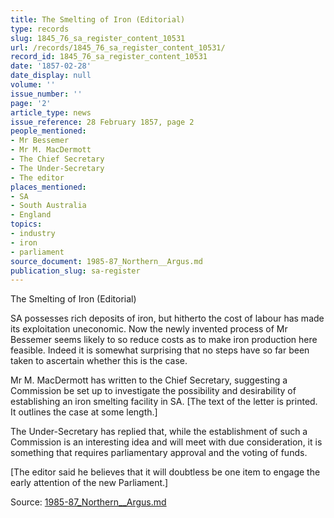 ```yaml
---
title: The Smelting of Iron (Editorial)
type: records
slug: 1845_76_sa_register_content_10531
url: /records/1845_76_sa_register_content_10531/
record_id: 1845_76_sa_register_content_10531
date: '1857-02-28'
date_display: null
volume: ''
issue_number: ''
page: '2'
article_type: news
issue_reference: 28 February 1857, page 2
people_mentioned:
- Mr Bessemer
- Mr M. MacDermott
- The Chief Secretary
- The Under-Secretary
- The editor
places_mentioned:
- SA
- South Australia
- England
topics:
- industry
- iron
- parliament
source_document: 1985-87_Northern__Argus.md
publication_slug: sa-register
---
```


The Smelting of Iron (Editorial)

SA possesses rich deposits of iron, but hitherto the cost of labour has made its exploitation uneconomic.  Now the newly invented process of Mr Bessemer seems likely to so reduce costs as to make iron production here feasible.  Indeed it is somewhat surprising that no steps have so far been taken to ascertain whether this is the case.

Mr M. MacDermott has written to the Chief Secretary, suggesting a Commission be set up to investigate the possibility and desirability of establishing an iron smelting facility in SA.  [The text of the letter is printed.   It outlines the case at some length.]

The Under-Secretary has replied that, while the establishment of such a Commission is an interesting idea and will meet with due consideration, it is something that requires parliamentary approval and the voting of funds.

[The editor said he believes that it will doubtless be one item to engage the early attention of the new Parliament.]

Source: [1985-87_Northern__Argus.md](/downloads/markdown/1985-87_Northern__Argus.md)
